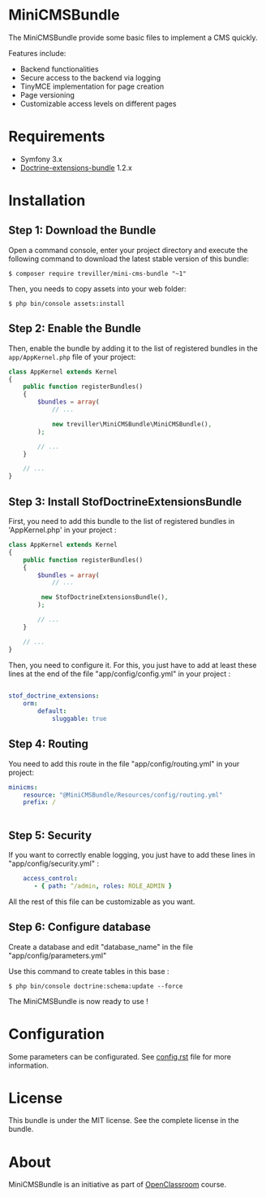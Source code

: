 MiniCMSBundle
=============

The MiniCMSBundle provide some basic files to implement a CMS quickly. 

Features include:

- Backend functionalities
- Secure access to the backend via logging
- TinyMCE implementation for page creation
- Page versioning
- Customizable access levels on different pages

Requirements
============

- Symfony 3.x
- [Doctrine-extensions-bundle](https://packagist.org/packages/stof/doctrine-extensions-bundle) 1.2.x

Installation
============

Step 1: Download the Bundle
---------------------------

Open a command console, enter your project directory and execute the
following command to download the latest stable version of this bundle:

```console
$ composer require treviller/mini-cms-bundle "~1"
```

Then, you needs to copy assets into your web folder:
```console
$ php bin/console assets:install
```

Step 2: Enable the Bundle
-------------------------

Then, enable the bundle by adding it to the list of registered bundles
in the `app/AppKernel.php` file of your project:

```php
class AppKernel extends Kernel
{
    public function registerBundles()
    {
        $bundles = array(
            // ...

            new treviller\MiniCMSBundle\MiniCMSBundle(),
        );

        // ...
    }

    // ...
}
```

Step 3: Install StofDoctrineExtensionsBundle
--------------------------------------------

First, you need to add this bundle to the list of registered bundles in 'AppKernel.php' in your project :

```php
class AppKernel extends Kernel
{
    public function registerBundles()
    {
        $bundles = array(
            // ...

         new StofDoctrineExtensionsBundle(),
        );

        // ...
    }

    // ...
}
```

Then, you need to configure it. For this, you just have to add at least 
these lines at the end of the file "app/config/config.yml" in your project :

```yaml
    
stof_doctrine_extensions:
    orm:
        default:
            sluggable: true

```

Step 4: Routing
---------------

You need to add this route in the file "app/config/routing.yml" in your project:

```yaml
minicms:
    resource: "@MiniCMSBundle/Resources/config/routing.yml"
    prefix: /
    
```

Step 5: Security
----------------

If you want to correctly enable logging, you just have to add these lines in "app/config/security.yml" :

```yaml
    access_control:
       - { path: ^/admin, roles: ROLE_ADMIN }
```

All the rest of this file can be customizable as you want.

Step 6: Configure database
--------------------------
Create a database and edit "database_name" in the file "app/config/parameters.yml"

Use this command to create tables in this base : 

```console
$ php bin/console doctrine:schema:update --force
```

The MiniCMSBundle is now ready to use ! 

Configuration
=============

Some parameters can be configurated. See [config.rst](https://github.com/treviller/MiniCMS/blob/master/Resources/doc/config.rst) file for more information.

License
=======

This bundle is under the MIT license. See the complete license in the bundle.

About
=====

MiniCMSBundle is an initiative as part of [OpenClassroom](https://openclassrooms.com/courses/developpez-votre-site-web-avec-le-framework-symfony) course.
